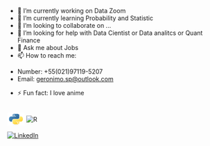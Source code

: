 - 🔭 I’m currently working on Data Zoom
- 🌱 I’m currently learning Probability and Statistic
- 👯 I’m looking to collaborate on ...
- 🤔 I’m looking for help with Data Cientist or Data analitcs or Quant Finance
- 💬 Ask me about Jobs
- 📫 How to reach me: 
* Number: +55(021)97119-5207
* Email: geronimo.sp@outlook.com
- ⚡ Fun fact: I love anime


 <div style="display: inline_block"><br>
  <img align="center" alt="Python" height="30" width="40" src="https://raw.githubusercontent.com/devicons/devicon/master/icons/python/python-original.svg">
  <img align="center" alt="R" height="30" width="40" src="https://cdn.jsdelivr.net/gh/devicons/devicon/icons/r/r-original.svg">
</div>



[![LinkedIn](https://img.shields.io/badge/LinkedIn-0077B5?style=for-the-badge&logo=linkedin&logoColor=white)](https://www.linkedin.com/in/geronimosp)

